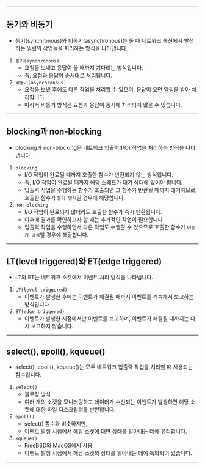 ***

## 동기와 비동기
- 동기(synchronous)와 비동기(asynchronous)는 둘 다 네트워크 통신에서 발생하는 일련의 작업들을 처리하는 방식을 나타냅니다. 
1. `동기(synchronous)`
    - 요청을 보내고 응답이 올 때까지 기다리는 방식입니다. 
    - 즉, 요청과 응답이 순서대로 처리됩니다. 
2. `비동기(asynchronous)`
    - 요청을 보낸 후에도 다른 작업을 처리할 수 있으며, 응답이 오면 알림을 받아 처리합니다. 
    - 따라서 비동기 방식은 요청과 응답이 동시에 처리되지 않을 수 있습니다.

***

## blocking과 non-blocking
- blocking과 non-blocking은 네트워크 입출력(I/O) 작업을 처리하는 방식을 나타냅니다. 
1. `blocking`
    - I/O 작업이 완료될 때까지 호출한 함수가 반환되지 않는 방식입니다. 
    - 즉, I/O 작업이 완료될 때까지 해당 스레드가 대기 상태에 있어야 합니다. 
    - 입출력 작업을 수행하는 함수가 호출되면 그 함수가 반환될 때까지 대기하므로, 호출한 함수가 `동기 방식`일 경우에 해당합니다.
2. `non-blocking`
    - I/O 작업이 완료되지 않더라도 호출한 함수가 즉시 반환됩니다. 
    - 이후에 결과를 확인하고자 할 때는 추가적인 작업이 필요합니다.
    - 입출력 작업을 수행하면서 다른 작업도 수행할 수 있으므로 호출한 함수가 `비동기 방식`일 경우에 해당합니다.

***

## LT(level triggered)와 ET(edge triggered)
- LT와 ET는 네트워크 소켓에서 이벤트 처리 방식을 나타냅니다. 
1. `LT(level triggered)`
    - 이벤트가 발생한 후에는 이벤트가 해결될 때까지 이벤트를 계속해서 보고하는 방식입니다. 
2. `ET(edge triggered)`
    - 이벤트가 발생한 시점에서만 이벤트를 보고하며, 이벤트가 해결될 때까지는 다시 보고하지 않습니다.

***

## select(), epoll(), kqueue()
- select(), epoll(), kqueue()는 모두 네트워크 입출력 작업을 처리할 때 사용되는 함수입니다. 
1. `select()`
    - 블로킹 방식
    - 여러 개의 소켓을 모니터링하고 데이터가 수신되는 이벤트가 발생하면 해당 소켓에 대한 파일 디스크립터를 반환합니다. 
2. `epoll()`
    - select() 함수와 비슷하지만,
    - 이벤트 발생 시점에서 해당 소켓에 대한 상태를 알아내는 데에 유리합니다. 
3. `kqueue()`
    - FreeBSD와 MacOS에서 사용
    - 이벤트 발생 시점에서 해당 소켓의 상태를 알아내는 데에 특화되어 있습니다.

***